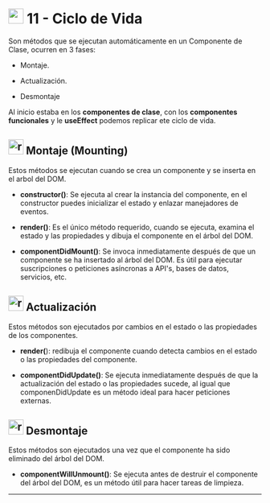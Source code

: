 
# <img width="30" height="30" src="https://img.icons8.com/office/30/react.png" alt="react"/> 11 - Ciclo de Vida

Son métodos que se ejecutan automáticamente en un Componente de Clase, ocurren en 3 fases:

- Montaje.

- Actualización.

- Desmontaje

Al inicio estaba en los **componentes de clase**, con los **componentes funcionales** y le **useEffect** podemos replicar ete ciclo de vida.

##  <img width="30" height="30" src="https://img.icons8.com/office/30/react.png" alt="react"/> Montaje (Mounting)

Estos métodos se ejecutan cuando se crea un componente y se inserta en el arbol del DOM.

- **constructor()**: Se ejecuta al crear la instancia del componente, en el constructor puedes inicializar el estado y enlazar manejadores de eventos.

- **render()**: Es el único método requerido, cuando se ejecuta, examina el estado y las propiedades y dibuja el componente en el árbol del DOM.

- **componentDidMount()**: Se invoca inmediatamente después de que un componente se ha insertado al árbol del DOM. Es útil para ejecutar suscripciones o peticiones asíncronas a API's, bases de datos, servicios, etc.

## <img width="30" height="30" src="https://img.icons8.com/office/30/react.png" alt="react"/> Actualización

Estos métodos son ejecutados por cambios en el estado o las propiedades de los componentes.

- **render(**): redibuja el componente cuando detecta cambios en el estado o las propiedades del componente.

- **componentDidUpdate()**: Se ejecuta inmediatamente después de que la actualización del estado o las propiedades sucede, al igual que componenDidUpdate es un método ideal para hacer peticiones externas.

## <img width="30" height="30" src="https://img.icons8.com/office/30/react.png" alt="react"/> Desmontaje

Estos métodos son ejecutados una vez que el componente ha sido eliminado del árbol del DOM.

- **componentWillUnmount()**: Se ejecuta antes de destruir el componente del árbol del DOM, es un método útil para hacer tareas de limpieza.

---
